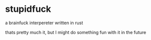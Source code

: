 # stupidfuck
a brainfuck interpereter written in rust

thats pretty much it, but I might do something fun with it in the future

